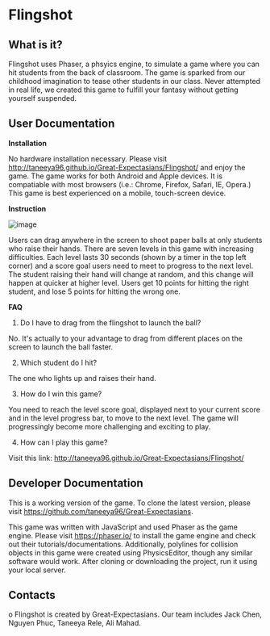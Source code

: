 # Flingshot

What is it?
-----------

Flingshot uses Phaser, a phsyics engine, to simulate a game where you can hit students from the back of classroom. The game is sparked from our childhood imagination to tease other students in our class. Never attempted in real life, we created this game to fulfill your fantasy without getting yourself suspended.


User Documentation
----------------------

**Installation**

No hardware installation necessary. Please visit http://taneeya96.github.io/Great-Expectasians/Flingshot/ and enjoy the game.
The game works for both Android and Apple devices. It is compatiable with most browsers (i.e.: Chrome, Firefox, Safari, IE, Opera.) This game is best experienced on a mobile, touch-screen device.

**Instruction**

![image](https://github.com/taneeya96/Great-Expectasians/Flingshot/assets/images/READMEinstructionpage.JPG?raw=true "Instruction Page")

Users can drag anywhere in the screen to shoot paper balls at only students who raise their hands. There are seven levels in this game with increasing difficulties. Each level lasts 30 seconds (shown by a timer in the top left corner) and a score goal users need to meet to progress to the next level. The student raising their hand will change at random, and this change will happen at quicker at higher level. Users get 10 points for hitting the right student, and lose 5 points for hitting the wrong one.

**FAQ**

1. Do I have to drag from the flingshot to launch the ball?

No. It's actually to your advantage to drag from different places on the screen to launch the ball faster.

2. Which student do I hit?

The one who lights up and raises their hand.

3. How do I win this game?

You need to reach the level score goal, displayed next to your current score and in the level progress bar, to move to the next level. The game will progressingly become more challenging and exciting to play. 

4. How can I play this game?

Visit this link: http://taneeya96.github.io/Great-Expectasians/Flingshot/

Developer Documentation
-----------------------

This is a working version of the game. To clone the latest version, please visit https://github.com/taneeya96/Great-Expectasians. 

This game was written with JavaScript and used Phaser as the game engine. Please visit https://phaser.io/ to install the game engine and check out their tutorials/documentations. Additionally, polylines for collision objects in this game were created using PhysicsEditor, though any similar software would work. After cloning or downloading the project, run it using your local server.

Contacts
--------

o Flingshot is created by Great-Expectasians. Our team includes Jack Chen, Nguyen Phuc, Taneeya Rele, Ali Mahad.
